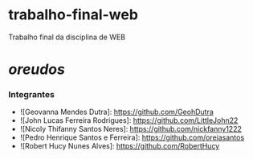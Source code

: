 # trabalho-final-web
Trabalho final da disciplina de WEB
# _oreudos_

### Integrantes

- ![Geovanna Mendes Dutra]: <https://github.com/GeohDutra>
- ![John Lucas Ferreira Rodrigues]: <https://github.com/LittleJohn22>
- ![Nicoly Thifanny Santos Neres]: <https://github.com/nickfanny1222>
- ![Pedro Henrique Santos e Ferreira]: <https://github.com/oreiasantos>
- ![Robert Hucy Nunes Alves]: <https://github.com/RobertHucy>
